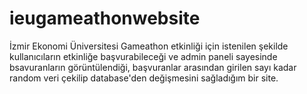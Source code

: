 # ieugameathonwebsite
İzmir Ekonomi Üniversitesi Gameathon etkinliği için istenilen şekilde kullanıcıların etkinliğe başvurabileceği ve admin paneli sayesinde bsavuranların görüntülendiği, başvuranlar arasından girilen sayı kadar random veri çekilip database'den değişmesini sağladığım bir site.
